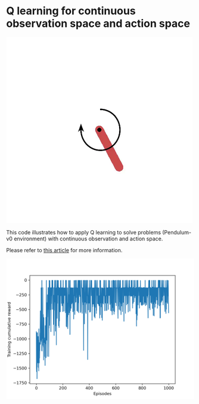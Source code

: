 # Q learning for continuous observation space and action space

![pendulum](plots/pendulum.gif)

This code illustrates how to apply Q learning to solve problems (Pendulum-v0 environment) with continuous observation and action space.

Please refer to [this article](https://www.datasparked.com/reinforcement%20learning/Q-learning-for-discrete-state-problems/) for more information.

![Qlearning_pendulum](plots/Qlearning_pendulum.png)
